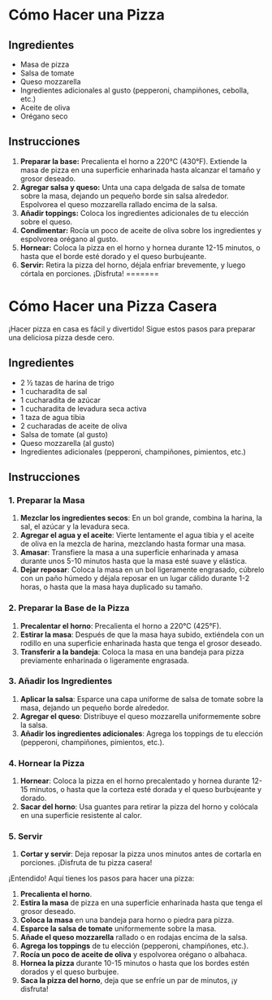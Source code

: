 
# Cómo Hacer una Pizza

## Ingredientes
- Masa de pizza
- Salsa de tomate
- Queso mozzarella
- Ingredientes adicionales al gusto (pepperoni, champiñones, cebolla, etc.)
- Aceite de oliva
- Orégano seco

## Instrucciones
1. **Preparar la base:** Precalienta el horno a 220°C (430°F). Extiende la masa de pizza en una superficie enharinada hasta alcanzar el tamaño y grosor deseado.
2. **Agregar salsa y queso:** Unta una capa delgada de salsa de tomate sobre la masa, dejando un pequeño borde sin salsa alrededor. Espolvorea el queso mozzarella rallado encima de la salsa.
3. **Añadir toppings:** Coloca los ingredientes adicionales de tu elección sobre el queso.
4. **Condimentar:** Rocía un poco de aceite de oliva sobre los ingredientes y espolvorea orégano al gusto.
5. **Hornear:** Coloca la pizza en el horno y hornea durante 12-15 minutos, o hasta que el borde esté dorado y el queso burbujeante.
6. **Servir:** Retira la pizza del horno, déjala enfriar brevemente, y luego córtala en porciones. ¡Disfruta!
=======
# Cómo Hacer una Pizza Casera

¡Hacer pizza en casa es fácil y divertido! Sigue estos pasos para preparar una deliciosa pizza desde cero.

## Ingredientes

- 2 ½ tazas de harina de trigo
- 1 cucharadita de sal
- 1 cucharadita de azúcar
- 1 cucharadita de levadura seca activa
- 1 taza de agua tibia
- 2 cucharadas de aceite de oliva
- Salsa de tomate (al gusto)
- Queso mozzarella (al gusto)
- Ingredientes adicionales (pepperoni, champiñones, pimientos, etc.)

## Instrucciones

### 1. Preparar la Masa

1. **Mezclar los ingredientes secos**: En un bol grande, combina la harina, la sal, el azúcar y la levadura seca.
2. **Agregar el agua y el aceite**: Vierte lentamente el agua tibia y el aceite de oliva en la mezcla de harina, mezclando hasta formar una masa.
3. **Amasar**: Transfiere la masa a una superficie enharinada y amasa durante unos 5-10 minutos hasta que la masa esté suave y elástica.
4. **Dejar reposar**: Coloca la masa en un bol ligeramente engrasado, cúbrelo con un paño húmedo y déjala reposar en un lugar cálido durante 1-2 horas, o hasta que la masa haya duplicado su tamaño.

### 2. Preparar la Base de la Pizza

1. **Precalentar el horno**: Precalienta el horno a 220°C (425°F).
2. **Estirar la masa**: Después de que la masa haya subido, extiéndela con un rodillo en una superficie enharinada hasta que tenga el grosor deseado.
3. **Transferir a la bandeja**: Coloca la masa en una bandeja para pizza previamente enharinada o ligeramente engrasada.

### 3. Añadir los Ingredientes

1. **Aplicar la salsa**: Esparce una capa uniforme de salsa de tomate sobre la masa, dejando un pequeño borde alrededor.
2. **Agregar el queso**: Distribuye el queso mozzarella uniformemente sobre la salsa.
3. **Añadir los ingredientes adicionales**: Agrega los toppings de tu elección (pepperoni, champiñones, pimientos, etc.).

### 4. Hornear la Pizza

1. **Hornear**: Coloca la pizza en el horno precalentado y hornea durante 12-15 minutos, o hasta que la corteza esté dorada y el queso burbujeante y dorado.
2. **Sacar del horno**: Usa guantes para retirar la pizza del horno y colócala en una superficie resistente al calor.

### 5. Servir

1. **Cortar y servir**: Deja reposar la pizza unos minutos antes de cortarla en porciones. ¡Disfruta de tu pizza casera!

¡Entendido! Aquí tienes los pasos para hacer una pizza:

1. **Precalienta el horno**.
2. **Estira la masa** de pizza en una superficie enharinada hasta que tenga el grosor deseado.
3. **Coloca la masa** en una bandeja para horno o piedra para pizza.
4. **Esparce la salsa de tomate** uniformemente sobre la masa.
5. **Añade el queso mozzarella** rallado o en rodajas encima de la salsa.
6. **Agrega los toppings** de tu elección (pepperoni, champiñones, etc.).
7. **Rocía un poco de aceite de oliva** y espolvorea orégano o albahaca.
8. **Hornea la pizza** durante 10-15 minutos o hasta que los bordes estén dorados y el queso burbujee.
9. **Saca la pizza del horno**, deja que se enfríe un par de minutos, ¡y disfruta!
